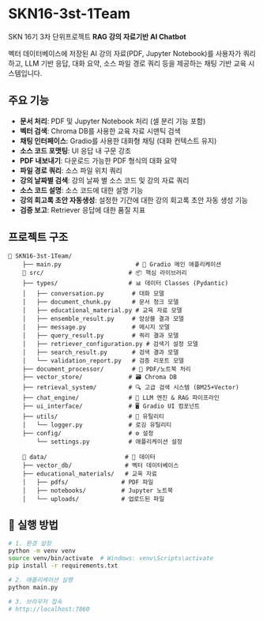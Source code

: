 # SKN16-3st-1Team
SKN 16기 3차 단위프로젝트 **RAG 강의 자료기반 AI Chatbot**

벡터 데이터베이스에 저장된 AI 강의 자료(PDF, Jupyter Notebook)를 사용자가 쿼리하고, LLM 기반 응답, 대화 요약, 소스 파일 경로 쿼리 등을 제공하는 채팅 기반 교육 시스템입니다.

## 주요 기능

- **문서 처리**: PDF 및 Jupyter Notebook 처리 (셀 분리 기능 포함)
- **벡터 검색**: Chroma DB를 사용한 교육 자료 시맨틱 검색
- **채팅 인터페이스**: Gradio를 사용한 대화형 채팅 (대화 컨텍스트 유지)
- **소스 코드 포맷팅**: UI 응답 내 구문 강조
- **PDF 내보내기**: 다운로드 가능한 PDF 형식의 대화 요약
- **파일 경로 쿼리**: 소스 파일 위치 쿼리
- **강의 날짜별 검색**: 강의 날짜 별 소스 코드 및 강의 자료 쿼리
- **소스 코드 설명**: 소스 코드에 대한 설명 기능
- **강의 회고록 초안 자동생성**: 설정한 기간에 대한 강의 회고록 초안 자동 생성 기능
- **검증 보고**: Retriever 응답에 대한 품질 지표

## 프로젝트 구조

```
📁 SKN16-3st-1Team/
    ├── main.py                     # 🚀 Gradio 메인 애플리케이션
    📁 src/                        # 📦 핵심 라이브러리
    ├── types/                    # 📊 데이터 Classes (Pydantic)
    │   ├── conversation.py        # 대화 모델
    │   ├── document_chunk.py      # 문서 청크 모델
    │   ├── educational_material.py # 교육 자료 모델
    │   ├── ensemble_result.py     # 앙상블 결과 모델
    │   ├── message.py             # 메시지 모델
    │   ├── query_result.py        # 쿼리 결과 모델
    │   ├── retriever_configuration.py # 검색기 설정 모델
    │   ├── search_result.py       # 검색 결과 모델
    │   └── validation_report.py   # 검증 리포트 모델
    ├── document_processor/        # 📄 PDF/노트북 처리
    ├── vector_store/             # 🗃️ Chroma DB 
    ├── retrieval_system/         # 🔍 고급 검색 시스템 (BM25+Vector)
    ├── chat_engine/              # 🤖 LLM 엔진 & RAG 파이프라인
    ├── ui_interface/             # 🖥️ Gradio UI 컴포넌트
    ├── utils/                    # 🔧 유틸리티
    │   └── logger.py             # 로깅 유틸리티
    ├── config/                   # ⚙️ 설정
        └── settings.py           # 애플리케이션 설정

    📁 data/                      # 📂 데이터
    ├── vector_db/               # 벡터 데이터베이스
    ├── educational_materials/   # 교육 자료
    │   ├── pdfs/               # PDF 파일
    │   ├── notebooks/          # Jupyter 노트북
    │   └── uploads/            # 업로드된 파일
```

## 🚀 실행 방법

```bash
# 1. 환경 설정
python -m venv venv
source venv/bin/activate  # Windows: venv\Scripts\activate
pip install -r requirements.txt

# 2. 애플리케이션 실행
python main.py

# 3. 브라우저 접속
# http://localhost:7860
```